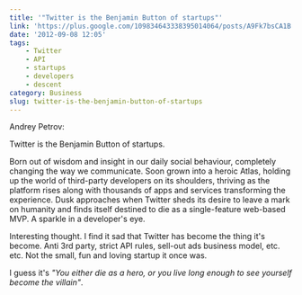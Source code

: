 ```yaml
---
title: '"Twitter is the Benjamin Button of startups"'
link: 'https://plus.google.com/109834643338395014064/posts/A9Fk7bsCA1B'
date: '2012-09-08 12:05'
tags:
    - Twitter
    - API
    - startups
    - developers
    - descent
category: Business
slug: twitter-is-the-benjamin-button-of-startups
---
```


Andrey Petrov:

>

>  Twitter is the Benjamin Button of startups.

>  Born out of wisdom and insight in our daily social behaviour, completely changing the way we communicate. Soon grown into a heroic Atlas, holding up the world of third-party developers on its shoulders, thriving as the platform rises along with thousands of apps and services transforming the experience. Dusk approaches when Twitter sheds its desire to leave a mark on humanity and finds itself destined to die as a single-feature web-based MVP. A sparkle in a developer's eye.

Interesting thought. I find it sad that Twitter has become the thing it's become. Anti 3rd party, strict API rules, sell-out ads business model, etc. etc. Not the small, fun and loving startup it once was.   I guess it's _"You either die as a hero, or you live long enough to see yourself become the villain"_.
